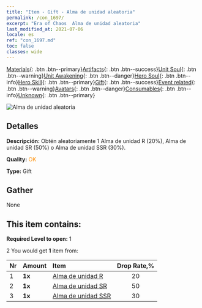 ```yaml
---
title: "Item - Gift - Alma de unidad aleatoria"
permalink: /con_1697/
excerpt: "Era of Chaos  Alma de unidad aleatoria"
last_modified_at: 2021-07-06
locale: es
ref: "con_1697.md"
toc: false
classes: wide
---
```

 [Materials](/ItemsES/){: .btn .btn--primary}[Artifacts](/ItemsES/Artifacts/){: .btn .btn--success}[Unit Soul](/ItemsES/UnitSoul/){: .btn .btn--warning}[Unit Awakening](/ItemsES/UnitAwakening/){: .btn .btn--danger}[Hero Soul](/ItemsES/HeroSoul/){: .btn .btn--info}[Hero Skill](/ItemsES/HeroSkill/){: .btn .btn--primary}[Gift](/ItemsES/Gift/){: .btn .btn--success}[Event related](/ItemsES/Events/){: .btn .btn--warning}[Avatars](/ItemsES/Avatars/){: .btn .btn--danger}[Consumables](/ItemsES/Consumables/){: .btn .btn--info}[Unknown](/ItemsES/Unknown/){: .btn .btn--primary}

 ![Alma de unidad aleatoria](/images/t/i_10019.png)

## Detalles
 **Descripción:** Obtén aleatoriamente 1 Alma de unidad R (20%), Alma de unidad SR (50%) o Alma de unidad SSR (30%).

 **Quality:** <span style="color: #FF8C00">OK</span>

 **Type:** Gift

## Gather

  None

## This item contains:

 **Required Level to open:** 1

 2 You would get **1** item  from:

  | Nr | Amount |     Item    | Drop Rate,% |
  |:---|:-------|:------------|:---------:|
  | 1 |  **1x** | [Alma de unidad R](/ItemsES/con_533/) | 20 | 
  | 2 |  **1x** | [Alma de unidad SR](/ItemsES/con_534/) | 50 | 
  | 3 |  **1x** | [Alma de unidad SSR](/ItemsES/con_535/) | 30 | 
